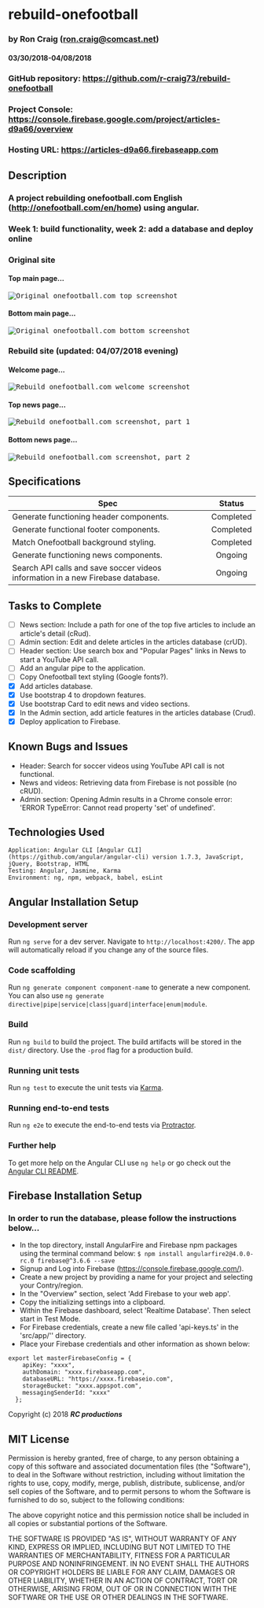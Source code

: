 # rebuild-onefootball

### by Ron Craig (ron.craig@comcast.net)
#### 03/30/2018-04/08/2018

### GitHub repository: https://github.com/r-craig73/rebuild-onefootball
### Project Console: https://console.firebase.google.com/project/articles-d9a66/overview
### Hosting URL: https://articles-d9a66.firebaseapp.com

## Description
### A project rebuilding onefootball.com English (http://onefootball.com/en/home) using angular.
### Week 1: build functionality, week 2: add a database and deploy online

### Original site
#### Top main page...
<kbd><img src="./src/assets/Onefootball-sc01.png" alt="Original onefootball.com  top screenshot"></kbd>
#### Bottom main page...
<kbd><img src="./src/assets/Onefootball-sc02.png" alt="Original onefootball.com  bottom screenshot"></kbd>

### Rebuild site (updated: 04/07/2018 evening)
#### Welcome page...
<kbd><img src="./src/assets/Onefootball-rebuild-welcome.png" alt="Rebuild onefootball.com welcome screenshot"></kbd>

#### Top news page...
<kbd><img src="./src/assets/Onefootball-rebuild-sc01.png" alt="Rebuild onefootball.com screenshot, part 1"></kbd>

#### Bottom news page...
<kbd><img src="./src/assets/Onefootball-rebuild-sc02.png" alt="Rebuild onefootball.com screenshot, part 2"></kbd>

## Specifications

| Spec   | Status   |
|--------|:-------: |
| Generate functioning header <app-app-head></app-app-head> components. | Completed |
| Generate functional footer <app-footer></app-footer> components. | Completed |
| Match Onefootball background styling. | Completed |
| Generate functioning news <app-news></app-news> components. | Ongoing |
| Search API calls and save soccer videos information in a new Firebase database. | Ongoing |

## Tasks to Complete
- [ ] News section: Include a path for one of the top five articles to include an article's detail (cRud).
- [ ] Admin section: Edit and delete articles in the articles database (crUD).
- [ ] Header section: Use search box and "Popular Pages" links in News to start a YouTube API call.
- [ ] Add an angular pipe to the application.
- [ ] Copy Onefootball text styling (Google fonts?).
- [x] Add articles database.
- [x] Use bootstrap 4 to dropdown features.
- [x] Use bootstrap Card to edit news and video sections.
- [x] In the Admin section, add article features in the articles database (Crud).
- [x] Deploy application to Firebase.

## Known Bugs and Issues
* Header: Search for soccer videos using YouTube API call is not functional.
* News and videos: Retrieving data from Firebase is not possible (no cRUD).
* Admin section: Opening Admin results in a Chrome console error: 'ERROR TypeError: Cannot read property 'set' of undefined'.

## Technologies Used
```
Application: Angular CLI [Angular CLI] (https://github.com/angular/angular-cli) version 1.7.3, JavaScript, jQuery, Bootstrap, HTML
Testing: Angular, Jasmine, Karma
Environment: ng, npm, webpack, babel, esLint
```

## Angular Installation Setup

### Development server

Run `ng serve` for a dev server. Navigate to `http://localhost:4200/`. The app will automatically reload if you change any of the source files.

### Code scaffolding

Run `ng generate component component-name` to generate a new component. You can also use `ng generate directive|pipe|service|class|guard|interface|enum|module`.

### Build

Run `ng build` to build the project. The build artifacts will be stored in the `dist/` directory. Use the `-prod` flag for a production build.

### Running unit tests

Run `ng test` to execute the unit tests via [Karma](https://karma-runner.github.io).

### Running end-to-end tests

Run `ng e2e` to execute the end-to-end tests via [Protractor](http://www.protractortest.org/).

### Further help

To get more help on the Angular CLI use `ng help` or go check out the [Angular CLI README](https://github.com/angular/angular-cli/blob/master/README.md).

## Firebase Installation Setup
### In order to run the database, please follow the instructions below...
* In the top directory, install AngularFire and Firebase npm packages using the terminal command below:
`$ npm install angularfire2@4.0.0-rc.0 firebase@^3.6.6 --save`
* Signup and Log into Firebase (https://console.firebase.google.com/).
* Create a new project by providing a name for your project and selecting your Contry/region.
* In the "Overview" section, select 'Add Firebase to your web app'.
* Copy the initializing settings into a clipboard.
* Within the Firebase dashboard, select 'Realtime Database'.  Then select start in Test Mode.
* For Firebase credentials, create a new file called 'api-keys.ts' in the 'src/app/'' directory.
* Place your Firebase credentials and other information as shown below:
```
export let masterFirebaseConfig = {
    apiKey: "xxxx",
    authDomain: "xxxx.firebaseapp.com",
    databaseURL: "https://xxxx.firebaseio.com",
    storageBucket: "xxxx.appspot.com",
    messagingSenderId: "xxxx"
  };
```
Copyright (c) 2018 **_RC productions_**

MIT License
-----------

Permission is hereby granted, free of charge, to any person obtaining a copy of this software and associated documentation files (the "Software"), to deal in the Software without restriction, including without limitation the rights to use, copy, modify, merge, publish, distribute, sublicense, and/or sell copies of the Software, and to permit persons to whom the Software is furnished to do so, subject to the following conditions:

The above copyright notice and this permission notice shall be included in all copies or substantial portions of the Software.

THE SOFTWARE IS PROVIDED "AS IS", WITHOUT WARRANTY OF ANY KIND, EXPRESS OR
IMPLIED, INCLUDING BUT NOT LIMITED TO THE WARRANTIES OF MERCHANTABILITY,
FITNESS FOR A PARTICULAR PURPOSE AND NONINFRINGEMENT. IN NO EVENT SHALL THE AUTHORS OR COPYRIGHT HOLDERS BE LIABLE FOR ANY CLAIM, DAMAGES OR OTHER
LIABILITY, WHETHER IN AN ACTION OF CONTRACT, TORT OR OTHERWISE, ARISING FROM, OUT OF OR IN CONNECTION WITH THE SOFTWARE OR THE USE OR OTHER DEALINGS IN THE SOFTWARE.
